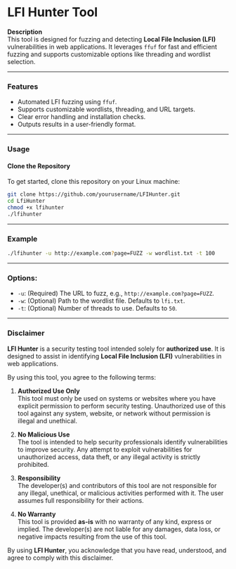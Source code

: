 # **LFI Hunter Tool**

**Description**  
This tool is designed for fuzzing and detecting **Local File Inclusion (LFI)** vulnerabilities in web applications. It leverages `ffuf` for fast and efficient fuzzing and supports customizable options like threading and wordlist selection.

---

### **Features**
- Automated LFI fuzzing using `ffuf`.
- Supports customizable wordlists, threading, and URL targets.
- Clear error handling and installation checks.
- Outputs results in a user-friendly format.

---

### **Usage**

#### **Clone the Repository**
To get started, clone this repository on your Linux machine:

```bash
git clone https://github.com/yourusername/LFIHunter.git
cd LfiHunter
chmod +x lfihunter
./lfihunter
```
---
### **Example**
```bash
./lfihunter -u http://example.com?page=FUZZ -w wordlist.txt -t 100
```
---
### **Options:**
- `-u`: (Required) The URL to fuzz, e.g., `http://example.com?page=FUZZ`.
- `-w`: (Optional) Path to the wordlist file. Defaults to `lfi.txt`.
- `-t`: (Optional) Number of threads to use. Defaults to `50`.

---
### **Disclaimer**

**LFI Hunter** is a security testing tool intended solely for **authorized use**. It is designed to assist in identifying **Local File Inclusion (LFI)** vulnerabilities in web applications.

By using this tool, you agree to the following terms:

1. **Authorized Use Only**  
   This tool must only be used on systems or websites where you have explicit permission to perform security testing. Unauthorized use of this tool against any system, website, or network without permission is illegal and unethical.

2. **No Malicious Use**  
   The tool is intended to help security professionals identify vulnerabilities to improve security. Any attempt to exploit vulnerabilities for unauthorized access, data theft, or any illegal activity is strictly prohibited.

3. **Responsibility**  
   The developer(s) and contributors of this tool are not responsible for any illegal, unethical, or malicious activities performed with it. The user assumes full responsibility for their actions.

4. **No Warranty**  
   This tool is provided **as-is** with no warranty of any kind, express or implied. The developer(s) are not liable for any damages, data loss, or negative impacts resulting from the use of this tool.

By using **LFI Hunter**, you acknowledge that you have read, understood, and agree to comply with this disclaimer.
